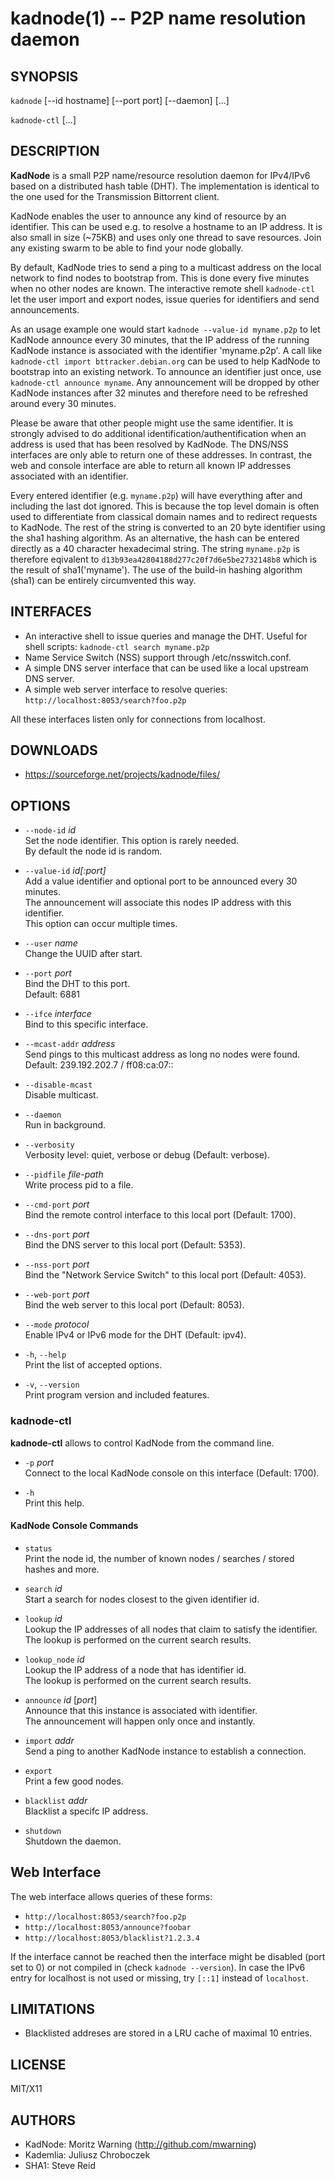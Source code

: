 kadnode(1) -- P2P name resolution daemon
=======================================

## SYNOPSIS

`kadnode`  [--id hostname] [--port port] [--daemon] [...]

`kadnode-ctl`  [...]

## DESCRIPTION

**KadNode** is a small P2P name/resource resolution daemon for IPv4/IPv6 based
on a distributed hash table (DHT). The implementation is identical to the one used
for the Transmission Bittorrent client.

KadNode enables the user to announce any kind of resource by an identifier.
This can be used e.g. to resolve a hostname to an IP address.
It is also small in size (~75KB) and uses only one thread to save resources.
Join any existing swarm to be able to find your node globally.

By default, KadNode tries to send a ping to a multicast address on the local network
to find nodes to bootstrap from. This is done every five minutes when no other nodes are known.
The interactive remote shell `kadnode-ctl` let the user import and export nodes, issue queries for
identifiers and send announcements.

As an usage example one would start `kadnode --value-id myname.p2p` to let KadNode
announce every 30 minutes, that the IP address of the running KadNode instance
is associated with the identifier 'myname.p2p'.
A call like `kadnode-ctl import bttracker.debian.org` can be used to help KadNode to bootstrap
into an existing network.
To announce an identifier just once, use `kadnode-ctl announce myname`.
Any announcement will be dropped by other KadNode instances after 32 minutes and
therefore need to be refreshed around every 30 minutes.

Please be aware that other people might use the same identifier.
It is strongly advised to do additional identification/authentification
when an address is used that has been resolved by KadNode.
The DNS/NSS interfaces are only able to return one of these addresses.
In contrast, the web and console interface are able to return all known
IP addresses associated with an identifier.

Every entered identifier (e.g. `myname.p2p`) will have everything after and including the last dot ignored.
This is because the top level domain is often used to differentiate from classical domain names
and to redirect requests to KadNode.
The rest of the string is converted to an 20 byte identifier using the sha1 hashing algorithm.
As an alternative, the hash can be entered directly as a 40 character hexadecimal string.
The string `myname.p2p` is therefore eqivalent to `d13b93ea42804188d277c20f7d6e5be2732148b8`
which is the result of sha1('myname'). The use of the build-in hashing algorithm (sha1) can be entirely
circumvented this way.

## INTERFACES

  * An interactive shell to issue queries and manage the DHT. Useful for shell scripts:
  `kadnode-ctl search myname.p2p`
  * Name Service Switch (NSS) support through /etc/nsswitch.conf.
  * A simple DNS server interface that can be used like a local upstream DNS server.
  * A simple web server interface to resolve queries: `http://localhost:8053/search?foo.p2p`

All these interfaces listen only for connections from localhost.

## DOWNLOADS

  * https://sourceforge.net/projects/kadnode/files/

## OPTIONS
  * `--node-id` *id*  
    Set the node identifier. This option is rarely needed.  
	By default the node id is random.

  * `--value-id` *id[:port]*  
    Add a value identifier and optional port to be announced every 30 minutes.  
    The announcement will associate this nodes IP address with this identifier.  
    This option can occur multiple times.

  * `--user` *name*  
    Change the UUID after start.

  * `--port` *port*  
    Bind the DHT to this port.  
    Default: 6881

  * `--ifce` *interface*  
    Bind to this specific interface.

  * `--mcast-addr` *address*  
    Send pings to this multicast address as long no nodes were found.  
    Default: 239.192.202.7 / ff08:ca:07::

  * `--disable-mcast`  
   Disable multicast.

  * `--daemon`  
    Run in background.

  * `--verbosity`  
    Verbosity level: quiet, verbose or debug (Default: verbose).

  * `--pidfile` *file-path*  
    Write process pid to a file.

  * `--cmd-port` *port*  
    Bind the remote control interface to this local port (Default: 1700).

  * `--dns-port` *port*  
    Bind the DNS server to this local port (Default: 5353).

  * `--nss-port` *port*  
    Bind the "Network Service Switch" to this local port (Default: 4053).

  * `--web-port` *port*  
    Bind the web server to this local port (Default: 8053).

  * `--mode` *protocol*  
    Enable IPv4 or IPv6 mode for the DHT (Default: ipv4).

  * `-h`, `--help`  
    Print the list of accepted options.

  * `-v`, `--version`  
    Print program version and included features.

### kadnode-ctl

**kadnode-ctl** allows to control KadNode from the command line.

  * `-p` *port*  
    Connect to the local KadNode console on this interface (Default: 1700).

  * `-h`  
    Print this help.

#### KadNode Console Commands

  * `status`  
    Print the node id, the number of known nodes / searches / stored hashes and more.

  * `search` *id*  
    Start a search for nodes closest to the given identifier id.

  * `lookup` *id*  
    Lookup the IP addresses of all nodes that claim to satisfy the identifier.  
	The lookup is performed on the current search results.

  * `lookup_node` *id*  
    Lookup the IP address of a node that has identifier id.  
	The lookup is performed on the current search results.

  * `announce` *id* [<i>*port*</i>]  
    Announce that this instance is associated with identifier.  
    The announcement will happen only once and instantly.

  * `import` *addr*  
    Send a ping to another KadNode instance to establish a connection.

  * `export`  
    Print a few good nodes.

  * `blacklist` *addr*  
    Blacklist a specifc IP address.

  * `shutdown`  
    Shutdown the daemon.

## Web Interface

The web interface allows queries of these forms:

  * `http://localhost:8053/search?foo.p2p`
  * `http://localhost:8053/announce?foobar`
  * `http://localhost:8053/blacklist?1.2.3.4`

If the interface cannot be reached then the interface might be disabled (port set to 0)
or not compiled in (check `kadnode --version`).
In case the IPv6 entry for localhost is not used or missing, try `[::1]` instead of `localhost`.

## LIMITATIONS

  * Blacklisted addreses are stored in a LRU cache of maximal 10 entries.

## LICENSE

  MIT/X11

## AUTHORS

  * KadNode: Moritz Warning (http://github.com/mwarning)
  * Kademlia: Juliusz Chroboczek
  * SHA1: Steve Reid

